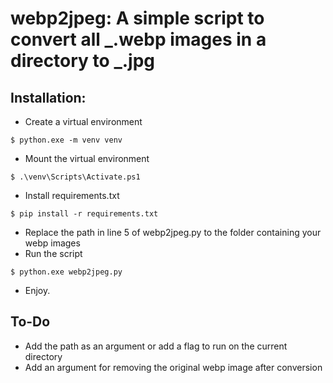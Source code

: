 # webp2jpeg: A simple script to convert all _.webp images in a directory to _.jpg

## Installation:

- Create a virtual environment

```
$ python.exe -m venv venv
```

- Mount the virtual environment

```
$ .\venv\Scripts\Activate.ps1
```

- Install requirements.txt

```
$ pip install -r requirements.txt
```

- Replace the path in line 5 of webp2jpeg.py to the folder containing your webp images
- Run the script

```
$ python.exe webp2jpeg.py
```

- Enjoy.

## To-Do

- Add the path as an argument or add a flag to run on the current directory
- Add an argument for removing the original webp image after conversion

